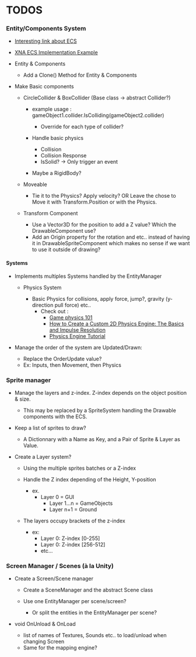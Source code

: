 ﻿
# TODOS

###  Entity/Components System

- [Interesting link about ECS](http://gameprogrammingpatterns.com/component.html)

- [XNA ECS Implementation Example](https://xnaentitycomponents.codeplex.com/)	

- Entity & Components
	- Add a Clone() Method for Entity & Components

- Make Basic components

	- CircleCollider &  BoxCollider (Base class -> abstract Collider?)

		- example usage : gameObject1.collider.IsColliding(gameObject2.collider)	
			- Override for each type of collider?

		- Handle basic physics
			- Collision
			- Collision Response
			- IsSolid? -> Only trigger an event

		- Maybe a RigidBody?

	- Moveable 
		- Tie it to the Physics? Apply velocity? OR Leave the chose to Move it with Transform.Position or with the Physics.

	- Transform Component
		- Use a Vector3D for the position to add a Z value? Which the DrawableComponent use?
		- Add an Origin property for the rotation and etc.. instead of having it in DrawableSpriteComponent which makes no sense if we want to use it outside of drawing?
		
#### Systems

- Implements multiples Systems handled by the EntityManager
	- Physics System 	
		
		- Basic Physics for collisions, apply force, jump?, gravity (y-direction pull force) etc..
			- Check out :
				- [Game physics 101](http://www.rodedev.com/tutorials/gamephysics/) 	
				- [How to Create a Custom 2D Physics Engine: The Basics and Impulse  Resolution](http://gamedevelopment.tutsplus.com/tutorials/how-to-create-a-custom-2d-physics-engine-the-basics-and-impulse-resolution--gamedev-6331 )
				- [Physics Engine Tutorial](http://physics.gac.edu/~miller/jterm_2013/physics_engine_tutorial.html)
				
- Manage the order of the system are Updated/Drawn: 
	- Replace the OrderUpdate value?
	- Ex: Inputs, then Movement, then Physics
			

### Sprite manager

- Manage the layers and z-index. Z-index depends on the object position & size.
	- This may be replaced by a SpriteSystem handling the Drawable components with the ECS.

- Keep a list of sprites to draw?
	- A Dictionnary with a Name as Key, and a Pair of Sprite & Layer as Value.

- Create a Layer system?

	- Using the multiple sprites batches or a Z-index

  	- Handle the Z index depending of the Height, Y-position
		- ex. 
			- Layer 0 = GUI 
		    	- Layer 1...n = GameObjects 
		    	- Layer n+1 = Ground

	- The layers occupy brackets of the z-index
		- ex: 
			- Layer 0: Z-index [0-255]
			- Layer 0: Z-index [256-512]
			- etc...

### Screen Manager / Scenes (à la Unity)

- Create a Screen/Scene manager
	- Create a SceneManager and the abstract Scene class

	- Use one EntityManager per scene/screen?
		- Or split the entities in the EntityManager per scene?

- void OnUnload & OnLoad
	- list of names of Textures, Sounds etc.. to load/unload when changing Screen
	- Same for the mapping engine?
